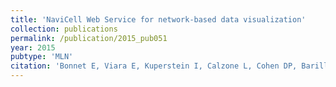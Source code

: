 ```yaml
---
title: 'NaviCell Web Service for network-based data visualization'
collection: publications
permalink: /publication/2015_pub051
year: 2015
pubtype: 'MLN'
citation: 'Bonnet E, Viara E, Kuperstein I, Calzone L, Cohen DP, Barillot E, Zinovyev A. NaviCell Web Service for network-based data visualization. <i>Nucleic Acids Res.</i> 2015 May 9. pii: gkv450. [Epub ahead of print]'
---
```

